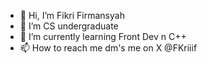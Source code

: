 - 👋 Hi, I’m Fikri Firmansyah
- 👀 I’m CS undergraduate 
- 🌱 I’m currently learning Front Dev n C++
- 📫 How to reach me dm's me on X @FKriiif

<!---
Kriiif/Kriiif is a ✨ special ✨ repository because its `README.md` (this file) appears on your GitHub profile.
You can click the Preview link to take a look at your changes.
--->
